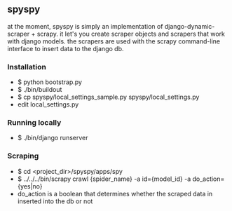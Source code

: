 ## spyspy ##

at the moment, spyspy is simply an implementation of django-dynamic-scraper + scrapy.
it let's you create scraper objects and scrapers that work with django models.
the scrapers are used with the scrapy command-line interface to insert data to the django db.

### Installation ###

* $ python bootstrap.py
* $ ./bin/buildout 
* $ cp spyspy/local_settings_sample.py spyspy/local_settings.py 
* edit local_settings.py 

### Running locally ###
* $ ./bin/django runserver


### Scraping ###

* $ cd  <project_dir>/spyspy/apps/spy
* $ ../../../bin/scrapy crawl {spider_name} -a id={model_id} -a do_action={yes|no}
* do_action is a boolean that determines whether the scraped data in inserted into the db or not
